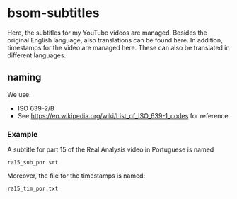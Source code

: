 # bsom-subtitles
 Here, the subtitles for my YouTube videos are managed. Besides the original English language, also translations can be found here.
 In addition, timestamps for the video are managed here. These can also be translated in different languages.


## naming
We use:

- ISO 639-2/B
- See https://en.wikipedia.org/wiki/List_of_ISO_639-1_codes for reference.

### Example
A subtitle for part 15 of the Real Analysis video in Portuguese is named
```
ra15_sub_por.srt 
```

Moreover, the file for the timestamps is named:
```
ra15_tim_por.txt
```